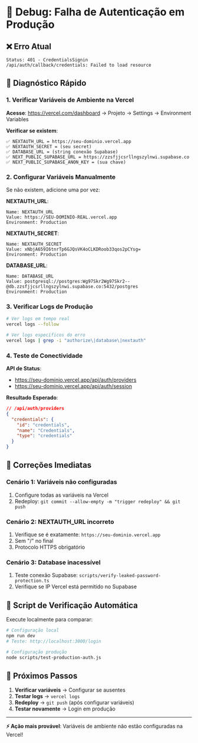 # 🔧 Debug: Falha de Autenticação em Produção

## ❌ **Erro Atual**
```
Status: 401 - CredentialsSignin
/api/auth/callback/credentials: Failed to load resource
```

## 🎯 **Diagnóstico Rápido**

### **1. Verificar Variáveis de Ambiente na Vercel**

**Acesse**: https://vercel.com/dashboard → Projeto → Settings → Environment Variables

**Verificar se existem**:
```
✅ NEXTAUTH_URL = https://seu-dominio.vercel.app
✅ NEXTAUTH_SECRET = (seu secret)
✅ DATABASE_URL = (string conexão Supabase)
✅ NEXT_PUBLIC_SUPABASE_URL = https://zzsfjjcsrllngszylnwi.supabase.co
✅ NEXT_PUBLIC_SUPABASE_ANON_KEY = (sua chave)
```

### **2. Configurar Variáveis Manualmente**

Se não existem, adicione uma por vez:

**NEXTAUTH_URL**:
```
Name: NEXTAUTH_URL
Value: https://SEU-DOMINIO-REAL.vercel.app
Environment: Production
```

**NEXTAUTH_SECRET**:
```
Name: NEXTAUTH_SECRET  
Value: xNbjA659I6tnrTp6GJQsVK4oCLKDRoob33qos2pCYsg=
Environment: Production
```

**DATABASE_URL**:
```
Name: DATABASE_URL
Value: postgresql://postgres:Wg97Skr2Wg97Skr2--@db.zzsfjjcsrllngszylnwi.supabase.co:5432/postgres
Environment: Production
```

### **3. Verificar Logs de Produção**

```bash
# Ver logs em tempo real
vercel logs --follow

# Ver logs específicos do erro
vercel logs | grep -i "authorize\|database\|nextauth"
```

### **4. Teste de Conectividade**

**API de Status**:
- https://seu-dominio.vercel.app/api/auth/providers
- https://seu-dominio.vercel.app/api/auth/session

**Resultado Esperado**:
```json
// /api/auth/providers
{
  "credentials": {
    "id": "credentials",
    "name": "Credentials",
    "type": "credentials"
  }
}
```

## 🚨 **Correções Imediatas**

### **Cenário 1: Variáveis não configuradas**
1. Configure todas as variáveis na Vercel
2. Redeploy: `git commit --allow-empty -m "trigger redeploy" && git push`

### **Cenário 2: NEXTAUTH_URL incorreto**
1. Verifique se é exatamente: `https://seu-dominio.vercel.app`
2. Sem "/" no final
3. Protocolo HTTPS obrigatório

### **Cenário 3: Database inacessível**
1. Teste conexão Supabase: `scripts/verify-leaked-password-protection.ts`
2. Verifique se IP Vercel está permitido no Supabase

## 🔧 **Script de Verificação Automática**

Execute localmente para comparar:

```bash
# Configuração local
npm run dev
# Teste: http://localhost:3000/login

# Configuração produção
node scripts/test-production-auth.js
```

## 🎯 **Próximos Passos**

1. **Verificar variáveis** → Configurar se ausentes
2. **Testar logs** → `vercel logs`
3. **Redeploy** → `git push` (após configurar variáveis)
4. **Testar novamente** → Login em produção

---

**⚡ Ação mais provável**: Variáveis de ambiente não estão configuradas na Vercel!
